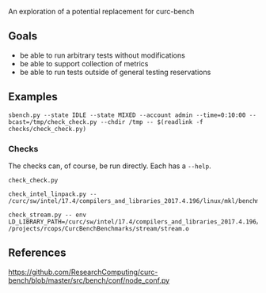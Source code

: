 An exploration of a potential replacement for curc-bench


## Goals

- be able to run arbitrary tests without modifications
- be able to support collection of metrics
- be able to run tests outside of general testing reservations


## Examples

```
sbench.py --state IDLE --state MIXED --account admin --time=0:10:00 --bcast=/tmp/check_check.py --chdir /tmp -- $(readlink -f checks/check_check.py)
```

### Checks

The checks can, of course, be run directly. Each has a `--help`.

```
check_check.py
```

```
check_intel_linpack.py -- /curc/sw/intel/17.4/compilers_and_libraries_2017.4.196/linux/mkl/benchmarks/linpack/xlinpack_xeon64
```

```
check_stream.py -- env LD_LIBRARY_PATH=/curc/sw/intel/17.4/compilers_and_libraries_2017.4.196/linux/compiler/lib/intel64:/curc/sw/gcc/5.4.0/lib64 /projects/rcops/CurcBenchBenchmarks/stream/stream.o
```


## References

https://github.com/ResearchComputing/curc-bench/blob/master/src/bench/conf/node_conf.py
